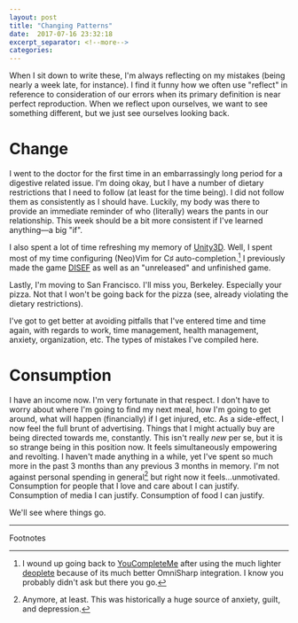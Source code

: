 ```yaml
---
layout: post
title: "Changing Patterns"
date:  2017-07-16 23:32:18
excerpt_separator: <!--more-->
categories:
---
```


When I sit down to write these, I'm always reflecting on my mistakes (being
nearly a week late, for instance). I find it funny how we often use "reflect"
in reference to consideration of our errors when its primary definition is near
perfect reproduction. When we reflect upon ourselves, we want to see something
different, but we just see ourselves looking back.

<!--more-->

# Change

I went to the doctor for the first time in an embarrassingly long period for a
digestive related issue. I'm doing okay, but I have a number of dietary
restrictions that I need to follow (at least for the time being). I did not
follow them as consistently as I should have. Luckily, my body was there to
provide an immediate reminder of who (literally) wears the pants in our
relationship. This week should be a bit more consistent if I've learned
anything—a big "if".

I also spent a lot of time refreshing my memory of [Unity3D](unity3d.com).
Well, I spent most of my time configuring (Neo)Vim for C♯ auto-completion.[^1]
I previously made the game [DISEF][disef] as well as an "unreleased" and
unfinished game. 

Lastly, I'm moving to San Francisco. I'll miss you, Berkeley. Especially your
pizza. Not that I won't be going back for the pizza (see, already violating
the dietary restrictions).

I've got to get better at avoiding pitfalls that I've entered time and time
again, with regards to work, time management, health management, anxiety,
organization, etc. The types of mistakes I've compiled here.

# Consumption

I have an income now. I'm very fortunate in that respect. I don't have to worry
about where I'm going to find my next meal, how I'm going to get around, what
will happen (financially) if I get injured, etc. As a side-effect, I now feel
the full brunt of advertising. Things that I might actually buy are being
directed towards me, constantly. This isn't really *new* per se, but it is so
strange being in this position now. It feels simultaneously empowering and
revolting. I haven't made anything in a while, yet I've spent so much more in
the past 3 months than any previous 3 months in memory. I'm not against
personal spending in general[^2] but right now it feels...unmotivated.
Consumption for people that I love and care about I can justify. Consumption of
media I can justify. Consumption of food I can justify. 

We'll see where things go.

---
Footnotes

[^1]: I wound up going back to [YouCompleteMe][ycm] after using the much lighter [deoplete][deoplete] because of its much better OmniSharp integration. I know you probably didn't ask but there you go.
[^2]: Anymore, at least. This was historically a huge source of anxiety, guilt, and depression.

[ycm]: https://valloric.github.io/YouCompleteMe/
[deoplete]: https://github.com/Shougo/deoplete.nvim
[disef]: harrisonbachrach.com/DISEF
